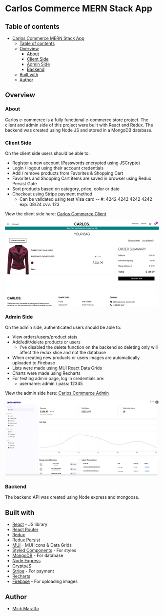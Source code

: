 # Carlos Commerce MERN Stack App

## Table of contents

- [Carlos Commerce MERN Stack App](#carlos-commerce-mern-stack-app)
  - [Table of contents](#table-of-contents)
  - [Overview](#overview)
    - [About](#about)
    - [Client Side](#client-side)
    - [Admin Side](#admin-side)
    - [Backend](#backend)
  - [Built with](#built-with)
  - [Author](#author)


## Overview

### About

Carlos e-commerce is a fully functional e-commerce store project. The client and admin side of this project were built with React and Redux. The backend was created using Node JS and stored in a MongoDB database. 


### Client Side

On the client side users should be able to:
- Register a new account (Passwords encrypted using JSCrypto)
- Login / logout using their account credentials
- Add / remove products from Favorites & Shopping Cart 
- Favorites and Shopping Cart items are saved in browser using Redux Persist Gate
- Sort products based on category, price, color or date
- Checkout using Stripe payment method
  - Can be validated using test Visa card -- #: 4242 4242 4242 4242 exp: 08/24 cvv: 123

View the client side here: [Carlos Commerce Client](https://carloscommerce.onrender.com/)

![](./client/public/assets/carlos-commerce-3.png)

### Admin Side

On the admin side, authenticated users should be able to:
- View orders/users/product stats
- Add/edit/delete products or users
  - I've disabled the delete function on the backend so deleting only will affect the redux slice and not the database
- When creating new products or users images are automatically uploaded to Firebase
- Lists were made using MUI React Data Grids
- Charts were made using Recharts
- For testing admin page, log in credentials are:
  - username: admin / pass: 12345

View the admin side here: [Carlos Commerce Admin](https://carloscommerce-admin.onrender.com/)

![](./client/public/assets/carlos-commerce-4.png)

### Backend

The backend API was created using Node express and mongoose. 

## Built with

- [React](https://reactjs.org/) - JS library
- [React Router](https://reactrouter.com/en/main)
- [Redux](https://redux.js.org/)
- [Redux Persist](https://www.npmjs.com/package/redux-persist)
- [MUI](https://mui.com/) - MUI Icons & Data Grids
- [Styled Components](https://styled-components.com/) - For styles
- [MongoDB](https://www.mongodb.com/) - For database
- [Node Express](https://expressjs.com/)
- [CryptoJS](https://www.npmjs.com/package/crypto-js?activeTab=readme)
- [Stripe](https://stripe.com/en-ca) - For payment
- [Recharts](https://recharts.org/en-US/)
- [Firebase](https://firebase.google.com/) - For uploading images

## Author

- [Mick Maratta](https://www.mickmaratta.me)
